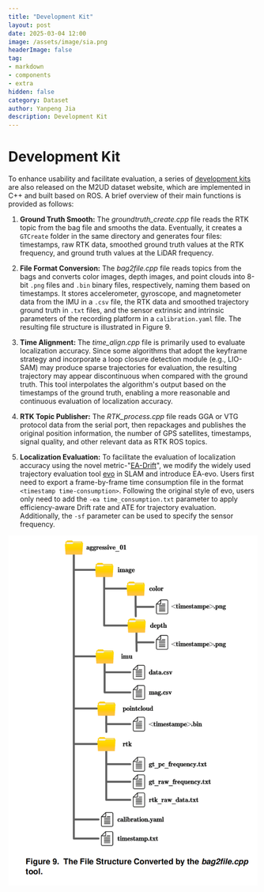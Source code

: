 ```yaml
---
title: "Development Kit"
layout: post
date: 2025-03-04 12:00
image: /assets/image/sia.png
headerImage: false
tag:
- markdown
- components
- extra
hidden: false
category: Dataset
author: Yanpeng Jia
description: Development Kit
---
```


# Development Kit

To enhance usability and facilitate evaluation, a series of [development kits](https://github.com/Yaepiii/M2UD/tree/main/m2ud_development_kit) are also released on the M2UD dataset website, which are implemented in C++ and built based on ROS. A brief overview of their main functions is provided as follows:

1. **Ground Truth Smooth:** The *groundtruth_create.cpp* file reads the RTK topic from the bag file and smooths the data. Eventually, it creates a ```GTCreate``` folder in the same directory and generates four files: timestamps, raw RTK data, smoothed ground truth values at the RTK frequency, and ground truth values at the LiDAR frequency.

2. **File Format Conversion:** The *bag2file.cpp* file reads topics from the bags and converts color images, depth images, and point clouds into 8-bit ```.png``` files and ```.bin``` binary files, respectively, naming them based on timestamps. It stores accelerometer, gyroscope, and magnetometer data from the IMU in a ```.csv``` file, the RTK data and smoothed trajectory ground truth in ```.txt``` files, and the sensor extrinsic and intrinsic parameters of the recording platform in a ```calibration.yaml``` file. The resulting file structure is illustrated in Figure 9.

3. **Time Alignment:** The *time_align.cpp* file is primarily used to evaluate localization accuracy. Since some algorithms that adopt the keyframe strategy and incorporate a loop closure detection module (e.g., LIO-SAM) may produce sparse trajectories for evaluation, the resulting trajectory may appear discontinuous when compared with the ground truth. This tool interpolates the algorithm's output based on the timestamps of the ground truth, enabling a more reasonable and continuous evaluation of localization accuracy.

4. **RTK Topic Publisher:** The *RTK_process.cpp* file reads GGA or VTG protocol data from the serial port, then repackages and publishes the original position information, the number of GPS satellites, timestamps, signal quality, and other relevant data as RTK ROS topics.

5. **Localization Evaluation:** To facilitate the evaluation of localization accuracy using the novel metric-"[EA-Drift](https://yaepiii.github.io/M2UD//ea-drift/)", we modify the widely used trajectory evaluation tool [evo](https://github.com/MichaelGrupp/evo) in SLAM and introduce EA-evo. Users first need to export a frame-by-frame time consumption file in the format ```<timestamp time-consumption>```. Following the original style of evo, users only need to add the ```-ea time_consumption.txt``` parameter to apply efficiency-aware Drift rate and ATE for trajectory evaluation. Additionally, the ```-sf``` parameter can be used to specify the sensor frequency.

![figure](../../assets/image/figure9.png)
